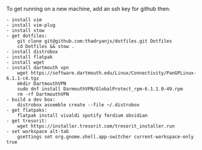 To get running on a new machine, add an ssh key for github then:

    - install vim
    - install vim-plug
    - install stow
    - get dotfiles:
        git clone git@github.com:thadryanjs/dotfiles.git Dotfiles
        cd Dotfiles && stow .
    - install distrobox
    - install flatpak
    - install wget
    - install dartmouth vpn
        wget https://software.dartmouth.edu/Linux/Connectivity/PanGPLinux-6.1.1-c4.tgz
        mkdir DartmouthVPN
        sudo dnf install DarmouthVPN/GlobalProtect_rpm-6.1.1.0-49.rpm
        rm -rf DartmouthVPN
    - build a dev box:
        distrobox assemble create --file ~/.distrobox
    - get flatpaks:
        flatpak install vivaldi spotify ferdium obsidian
    - get tresorit:
        wget https://installer.tresorit.com/tresorit_installer.run
    - set workspace alt-tab
        gsettings set org.gnome.shell.app-switcher current-workspace-only true

